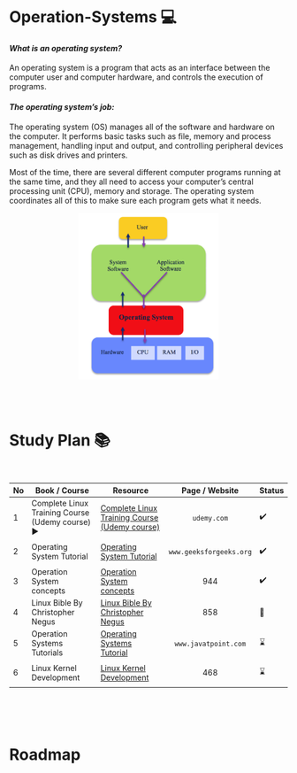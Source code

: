 # Operation-Systems  💻 
#### _What is an operating system?_ 
An operating system is a program that acts as an interface between the computer user and computer hardware, and controls the execution of programs.

#### _The operating system’s job:_ 
The operating system (OS) manages all of the software and hardware on the computer. It performs basic tasks such as file, memory and process management, handling input and output, and controlling peripheral devices such as disk drives and printers.

Most of the time, there are several different computer programs running at the same time, and they all need to access your computer’s central processing unit (CPU), memory and storage. The operating system coordinates all of this to make sure each program gets what it needs.

<p align="center">
     <img src="https://github.com/abbos0123/Operation-Systems/blob/main/images/os-image-1.png" alt="OS IMAGE" style="height: 50%; width:50%;"/>
</p>
<br/>
<br/>

# Study Plan 📚 

<br/>

|No|Book / Course|Resource|Page / Website|Status|
|--|----|--------|----|------|
|1|Complete Linux Training Course (Udemy course) :arrow_forward:|[Complete Linux Training Course (Udemy course)](https://www.udemy.com/course/complete-linux-training-course-to-get-your-dream-it-job/)|<p align="center"> ```udemy.com```</p>|:heavy_check_mark:|
|2|Operating System Tutorial|[Operating System Tutorial](https://www.geeksforgeeks.org/operating-systems/?ref=ghm)|<p align="center">  ```www.geeksforgeeks.org```</p>|:heavy_check_mark:|
|3| Operation System concepts |[Operation System concepts](https://github.com/abbos0123/Operation-Systems/tree/main/Operating%20System%20Concepts)|<p align="center">944 </p>|:heavy_check_mark:|
|4|Linux Bible By Christopher Negus |[Linux Bible By Christopher Negus](https://github.com/abbos0123/Operation-Systems/tree/main/Linux%20Bible%20By%20Christopher%20Negus)|<p align="center">858 </p>|:book:|
|5|Operation Systems Tutorials|[Operating Systems Tutorial](https://www.javatpoint.com/operating-system)|<p align="center"> ```www.javatpoint.com``` </p>|:hourglass:|
|6|Linux Kernel Development|[Linux Kernel Development](https://github.com/abbos0123/Operation-Systems/tree/main/Linux%20Kernel%20Development%2C%203rd%20Edition)|<p align="center">468</p>|:hourglass:|
    
<br />
<br />
<br />

# Roadmap 
